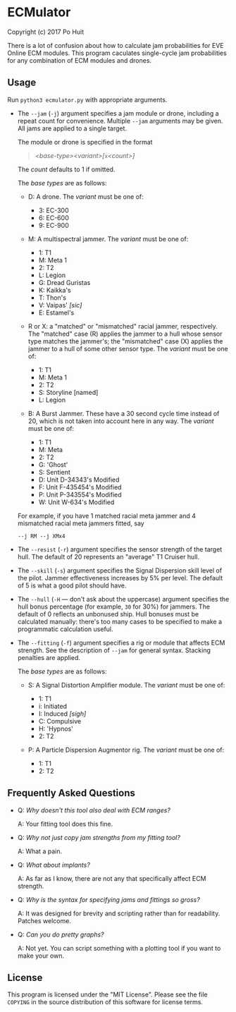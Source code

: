 # ECMulator
Copyright (c) 2017 Po Huit

There is a lot of confusion about how to calculate jam
probabilities for EVE Online ECM modules. This program
caculates single-cycle jam probabilities for any combination
of ECM modules and drones.

## Usage

Run `python3 ecmulator.py` with appropriate arguments.

* The `--jam` (`-j`) argument specifies a jam module or
  drone, including a repeat count for convenience.  Multiple
  `--jam` arguments may be given. All jams are applied to a
  single target.

  The module or drone is specified in the format

  > *\<base-type\>\<variant\>[*`x`*\<count\>]*

  The *count* defaults to 1 if omitted.

  The *base types* are as follows:

  * D: A drone. The *variant* must be one of:

    * 3: EC-300
    * 6: EC-600
    * 9: EC-900

  * M: A multispectral jammer. The *variant* must be one of:

    * 1: T1
    * M: Meta 1
    * 2: T2
    * L: Legion
    * G: Dread Guristas
    * K: Kaikka's
    * T: Thon's
    * V: Vaipas' *[sic]*
    * E: Estamel's

  * R or X: a "matched" or "mismatched" racial jammer,
    respectively. The "matched" case (R) applies the jammer
    to a hull whose sensor type matches the jammer's; the
    "mismatched" case (X) applies the jammer to a hull of
    some other sensor type. The *variant* must be one of:

    * 1: T1
    * M: Meta 1
    * 2: T2
    * S: Storyline [named]
    * L: Legion

  * B: A Burst Jammer. These have a 30 second cycle time
    instead of 20, which is not taken into account here in
    any way. The *variant* must be one of:

    * 1: T1
    * M: Meta
    * 2: T2
    * G: 'Ghost'
    * S: Sentient
    * D: Unit D-34343's Modified
    * F: Unit F-435454's Modified
    * P: Unit P-343554's Modified
    * W: Unit W-634's Modified

  For example, if you have 1 matched racial meta jammer and 4
  mismatched racial meta jammers fitted, say

  ```
  --j RM --j XMx4
  ```

* The `--resist` (`-r`) argument specifies the sensor
  strength of the target hull. The default of 20 represents
  an "average" T1 Cruiser hull.

* The `--skill` (`-s`) argument specifies the Signal
  Dispersion skill level of the pilot. Jammer effectiveness
  increases by 5% per level. The default of 5 is what a good
  pilot should have.

* The `--hull` (`-H` — don't ask about the uppercase)
  argument specifies the hull bonus percentage (for example,
  `30` for 30%) for jammers. The default of 0 reflects an
  unbonused ship. Hull bonuses must be calculated manually:
  there's too many cases to be specified to make a
  programmatic calculation useful.

* The `--fitting` (`-f`) argument specifies a rig or module
  that affects ECM strength. See the description of `--jam`
  for general syntax. Stacking penalties are applied.

  The *base types* are as follows:

  * S: A Signal Distortion Amplifier module. The *variant*
    must be one of:

    * 1: T1
    * i: Initiated
    * I: Induced *[sigh]*
    * C: Compulsive
    * H: 'Hypnos'
    * 2: T2

  * P: A Particle Dispersion Augmentor rig. The *variant*
    must be one of:

    * 1: T1
    * 2: T2

## Frequently Asked Questions

* Q: *Why doesn't this tool also deal with ECM ranges?*

  A: Your fitting tool does this fine.

* Q: *Why not just copy jam strengths from my fitting tool?*

  A: What a pain.

* Q: *What about implants?*

  A: As far as I know, there are not any that specifically
     affect ECM strength.

* Q: *Why is the syntax for specifying jams and fittings so
     gross?*

  A: It was designed for brevity and scripting rather than
     for readability. Patches welcome.

* Q: *Can you do pretty graphs?*

  A: Not yet. You can script something with a plotting tool
     if you want to make your own.

## License

This program is licensed under the "MIT License". Please see
the file `COPYING` in the source distribution of this software
for license terms.
